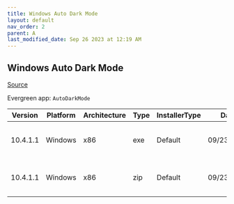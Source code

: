 ```yaml
---
title: Windows Auto Dark Mode
layout: default
nav_order: 2
parent: A
last_modified_date: Sep 26 2023 at 12:19 AM
---
```


## Windows Auto Dark Mode

[Source](https://github.com/AutoDarkMode/Windows-Auto-Night-Mode)

Evergreen app: `AutoDarkMode`

| Version  | Platform | Architecture | Type | InstallerType | Date       | Size     | URI                                                                                                                                                                                                                            |
| -------- | -------- | ------------ | ---- | ------------- | ---------- | -------- | ------------------------------------------------------------------------------------------------------------------------------------------------------------------------------------------------------------------------------ |
| 10.4.1.1 | Windows  | x86          | exe  | Default       | 09/23/2023 | 56453224 | [https://github.com/AutoDarkMode/Windows-Auto-Night-Mode/releases/download/10.4.1.1/AutoDarkModeX_10.4.1.1.exe](https://github.com/AutoDarkMode/Windows-Auto-Night-Mode/releases/download/10.4.1.1/AutoDarkModeX_10.4.1.1.exe) |
| 10.4.1.1 | Windows  | x86          | zip  | Default       | 09/23/2023 | 76653096 | [https://github.com/AutoDarkMode/Windows-Auto-Night-Mode/releases/download/10.4.1.1/AutoDarkModeX_10.4.1.1.zip](https://github.com/AutoDarkMode/Windows-Auto-Night-Mode/releases/download/10.4.1.1/AutoDarkModeX_10.4.1.1.zip) |
